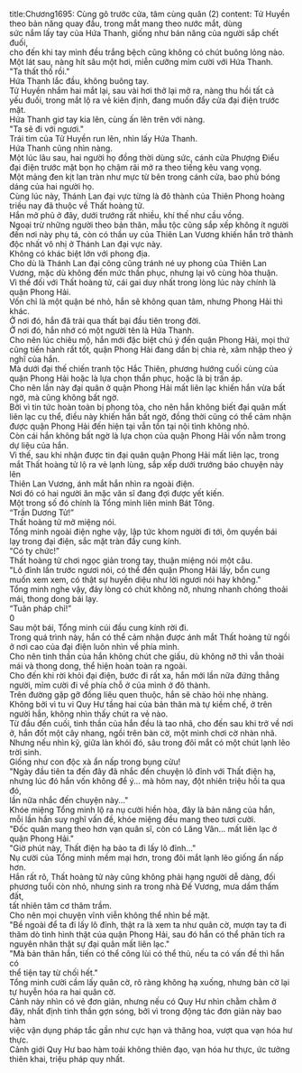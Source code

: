 title:Chương1695: Cùng gõ trước cửa, tâm cùng quân (2)
content:
Tử Huyền theo bản năng quay đầu, trong mắt mang theo nước mắt, dùng<br>sức nắm lấy tay của Hứa Thanh, giống như bản năng của người sắp chết đuối,<br>cho đến khi tay mình đều trắng bệch cũng không có chút buông lỏng nào.<br>Một lát sau, nàng hít sâu một hơi, miễn cưỡng mỉm cười với Hứa Thanh.<br>"Ta thất thố rồi."<br>Hứa Thanh lắc đầu, không buông tay.<br>Tử Huyền nhắm hai mắt lại, sau vài hơi thở lại mở ra, nàng thu hồi tất cả<br>yếu đuối, trong mắt lộ ra vẻ kiên định, đang muốn đẩy cửa đại điện trước mặt.<br>Hứa Thanh giơ tay kia lên, cùng ấn lên trên với nàng.<br>"Ta sẽ đi với ngươi."<br>Trái tim của Tử Huyền run lên, nhìn lấy Hứa Thanh.<br>Hứa Thanh cũng nhìn nàng.<br>Một lúc lâu sau, hai người họ đồng thời dùng sức, cánh cửa Phượng Điểu<br>đại điện trước mặt bọn họ chậm rãi mở ra theo tiếng kêu vang vọng.<br>Một mảng đen kịt lan tràn như mực từ bên trong cánh cửa, bao phủ bóng<br>dáng của hai người họ.<br>Cùng lúc này, Thánh Lan đại vực từng là đô thành của Thiên Phong hoàng<br>triều nay đã thuộc về Thất hoàng tử.<br>Hắn mở phủ ở đây, dưới trướng rất nhiều, khí thế như cầu vồng.<br>Ngoại trừ những người theo bản thân, mẫu tộc cũng sắp xếp không ít người<br>đến nơi này phụ tá, còn có thần uy của Thiên Lan Vương khiến hắn trở thành<br>độc nhất vô nhị ở Thánh Lan đại vực này.<br>Không có khác biệt lớn với phong địa.<br>Cho dù là Thánh Lan đại công cũng tránh né uy phong của Thiên Lan<br>Vương, mặc dù không đến mức thần phục, nhưng lại vô cùng hòa thuận.<br>Vì thế đối với Thất hoàng tử, cái gai duy nhất trong lòng lúc này chính là<br>quận Phong Hải.<br>Vốn chỉ là một quận bé nhỏ, hắn sẽ không quan tâm, nhưng Phong Hải thì<br>khác.<br>Ở nơi đó, hắn đã trải qua thất bại đầu tiên trong đời.<br>Ở nơi đó, hắn nhớ có một người tên là Hứa Thanh.<br>Cho nên lúc chiêu mộ, hắn mới đặc biệt chú ý đến quận Phong Hải, mọi thứ<br>cũng tiến hành rất tốt, quận Phong Hải đang dần bị chia rẻ, xâm nhập theo ý<br>nghĩ của hắn.<br>Mà dưới đại thế chiến tranh tộc Hắc Thiên, phương hướng cuối cùng của<br>quận Phong Hải hoặc là lựa chọn thần phục, hoặc là bị trấn áp.<br>Cho nên lần này đại quân ở quận Phong Hải mất liên lạc khiến hắn vừa bất<br>ngờ, mà cũng không bất ngờ.<br>Bởi vì tin tức hoàn toàn bị phong tỏa, cho nên hắn không biết đại quân mất<br>liên lạc cụ thể, điều này khiến hắn bất ngờ, đồng thời cũng có thể cảm nhận<br>được quận Phong Hải đến hiện tại vẫn tồn tại nội tình không nhỏ.<br>Còn cái hắn không bất ngờ là lựa chọn của quận Phong Hải vốn nằm trong<br>dự liệu của hắn.<br>Vì thế, sau khi nhận được tin đại quân quận Phong Hải mất liên lạc, trong<br>mắt Thất hoàng tử lộ ra vẻ lạnh lùng, sắp xếp dưới trướng báo chuyện này lên<br>Thiên Lan Vương, ánh mắt hắn nhìn ra ngoài điện.<br>Nơi đó có hai người ăn mặc văn sĩ đang đợi được yết kiến.<br>Một trong số đó chính là Tổng minh liên minh Bát Tông.<br>“Trần Dương Tử!”<br>Thất hoàng tử mở miệng nói.<br>Tổng minh ngoài điện nghe vậy, lập tức khom người đi tới, ôm quyền bái<br>lạy trong đại điện, sắc mặt tràn đầy cung kính.<br>“Có ty chức!”<br>Thất hoàng tử chơi ngọc giản trong tay, thuận miệng nói một câu.<br>"Lô đỉnh lần trước ngươi nói, có thể đến quận Phong Hải lấy, bổn cung<br>muốn xem xem, có thật sự huyền diệu như lời ngươi nói hay không."<br>Tổng minh nghe vậy, đáy lòng có chút không nỡ, nhưng nhanh chóng thoải<br>mái, thong dong bái lạy.<br>“Tuân pháp chỉ!”<br>0<br>Sau một bái, Tổng minh cúi đầu cung kính rời đi.<br>Trong quá trình này, hắn có thể cảm nhận được ánh mắt Thất hoàng tử ngồi<br>ở nơi cao của đại điện luôn nhìn về phía mình.<br>Cho nên tinh thần của hắn không chút che giấu, dù không nỡ thì vẫn thoải<br>mái và thong dong, thể hiện hoàn toàn ra ngoài.<br>Cho đến khi rời khỏi đại điện, bước đi rất xa, hắn mới lần nữa đứng thẳng<br>người, mỉm cười đi về phía chỗ ở của mình ở đô thành.<br>Trên đường gặp gỡ đồng liêu quen thuộc, hắn sẽ chào hỏi nhẹ nhàng.<br>Không bởi vì tu vi Quy Hư tầng hai của bản thân mà tự kiềm chế, ở trên<br>người hắn, không nhìn thấy chút ra vẻ nào.<br>Từ đầu đến cuối, tinh thần của hắn đều là tao nhã, cho đến sau khi trở về nơi<br>ở, hắn đốt một cây nhang, ngồi trên bàn cờ, một mình chơi cờ nhàn nhã.<br>Nhưng nếu nhìn kỹ, giữa làn khói đó, sâu trong đôi mắt có một chút lạnh lẽo<br>trời sinh.<br>Giống như con độc xà ẩn nấp trong bụng cừu!<br>"Ngày đầu tiên ta đến đây đã nhắc đến chuyện lô đỉnh với Thất điện hạ,<br>nhưng lúc đó hắn vốn không để ý... mà hôm nay, đột nhiên triệu hồi ta qua đó,<br>lần nữa nhắc đến chuyện này..."<br>Khóe miệng Tổng minh lộ ra nụ cười hiền hòa, đây là bản năng của hắn,<br>mỗi lần hắn suy nghĩ vấn đề, khóe miệng đều mang theo tươi cười.<br>"Đốc quân mang theo hơn vạn quân sĩ, còn có Lăng Vân... mất liên lạc ở<br>quận Phong Hải."<br>"Giờ phút này, Thất điện hạ bảo ta đi lấy lô đỉnh..."<br>Nụ cười của Tổng minh mềm mại hơn, trong đôi mắt lạnh lẽo giống ẩn nấp<br>hơn.<br>Hắn rất rõ, Thất hoàng tử này cũng không phải hạng người dễ dàng, đối<br>phương tuổi còn nhỏ, nhưng sinh ra trong nhà Đế Vương, mưa dầm thấm đất,<br>tất nhiên tâm cơ thâm trầm.<br>Cho nên mọi chuyện vĩnh viễn không thể nhìn bề mặt.<br>"Bề ngoài để ta đi lấy lô đỉnh, thật ra là xem ta như quân cờ, mượn tay ta đi<br>thăm dò tình hình thật của quận Phong Hải, sau đó hắn có thể phân tích ra<br>nguyên nhân thật sự đại quân mất liên lạc."<br>"Mà bản thân hắn, tiến có thể công lùi có thể thủ, nếu ta có vấn đề thì hắn có<br>thể tiện tay từ chối hết."<br>Tổng minh cười cầm lấy quân cờ, rõ ràng không hạ xuống, nhưng bàn cờ lại<br>tự huyễn hóa ra hai quân cờ.<br>Cảnh này nhìn có vẻ đơn giản, nhưng nếu có Quy Hư nhìn chằm chằm ở<br>đây, nhất định tinh thần gợn sóng, bởi vì trong động tác đơn giản này bao hàm<br>việc vận dụng pháp tắc gần như cực hạn và thăng hoa, vượt qua vạn hóa hư<br>thực.<br>Cảnh giới Quy Hư bao hàm toái không thiên đạo, vạn hóa hư thực, ức tưởng<br>thiên khai, triệu pháp quy nhất.